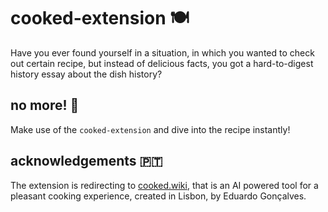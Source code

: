 # cooked-extension :plate_with_cutlery:

Have you ever found yourself in a situation, in which you wanted to check out certain recipe, but instead of delicious facts, you got a hard-to-digest history essay about the dish history?

## no more! :ramen:

Make use of the `cooked-extension` and dive into the recipe instantly!

## acknowledgements :portugal:

The extension is redirecting to [cooked.wiki](https://twitter.com/cooked_wiki), that is an AI powered tool for a pleasant cooking experience, created in Lisbon, by Eduardo Gonçalves.
